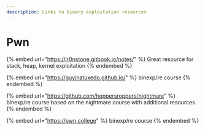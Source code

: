```yaml
---
description: Links to binary exploitation resources
---
```


# Pwn

{% embed url="https://ir0nstone.gitbook.io/notes/" %}
Great resource for stack, heap, kernel exploitation
{% endembed %}

{% embed url="https://guyinatuxedo.github.io/" %}
binexp/re course
{% endembed %}

{% embed url="https://github.com/hoppersroppers/nightmare" %}
binexp/re course based on the nightmare course with additional resources
{% endembed %}

{% embed url="https://pwn.college" %}
binexp/re course
{% endembed %}
